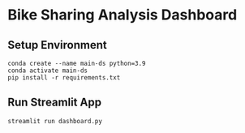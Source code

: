 # Bike Sharing Analysis Dashboard

## Setup Environment
```
conda create --name main-ds python=3.9
conda activate main-ds
pip install -r requirements.txt
```

## Run Streamlit App
```
streamlit run dashboard.py
```